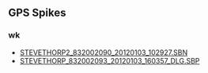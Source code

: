 ## GPS Spikes
### wk

- [STEVETHORP2_832002090_20120103_102927.SBN](STEVETHORP2_832002090_20120103_102927.SBN/index.html)
- [STEVETHORP_832002093_20120103_160357_DLG.SBP](STEVETHORP_832002093_20120103_160357_DLG.SBP/index.html)
